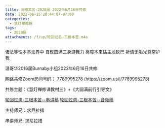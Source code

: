 ```yaml
---
title: 三根本苦-2020届 2022年6月16日共修
date: 2022-06-15 20:44:07-07:00
categories:
  - 慧灯禅修班
tags:
  - 2020届
attachments: /f/up/轮回过患—三根本苦.m4a
---
```

诸法等性本基法界中 自现圆满三身游舞力 离障本来怙主龙钦巴 祈请无垢光尊常护我

温哥华2016届Burnaby小组2022年6月16日共修

网络共修Zoom房间号码： 7789995278 (<https://zoom.us/j/7789995278>)

共修主题：《慧灯禅修课教材三》+《大圆满前行引导文》

[轮回过患-三根本苦--串讲稿](/f/up/轮回过患-三根本苦.docx)
[轮回过患-三根本苦--音频稿](/f/up/轮回过患—三根本苦.m4a)

主持师兄：求尼拉措

串讲师兄: 求尼拉措